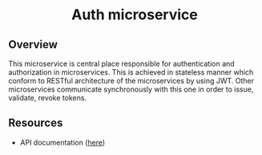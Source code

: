 <h1 style="text-align: center">Auth microservice</h1>

<h2>Overview</h2>
<p> This microservice is central place responsible for authentication and authorization in microservices. This is achieved
in stateless manner which conform to RESTful architecture of the microservices by using JWT. Other microservices
communicate synchronously with this one in order to issue, validate, revoke tokens.
</p>

<h2>Resources</h2>
<ul>
    <li>API documentation (<a href="./api/api.md">here</a>)</li>
</ul>